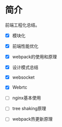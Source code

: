 # 简介

前端工程化总结。

- [x] 模块化
- [x] 前端性能优化
- [x] webpack的使用和原理
- [x] 设计模式总结
- [x] websocket
- [x] Webrtc
- [ ] nginx基本使用
- [ ] tree shaking原理
- [ ] webpack热更新原理

